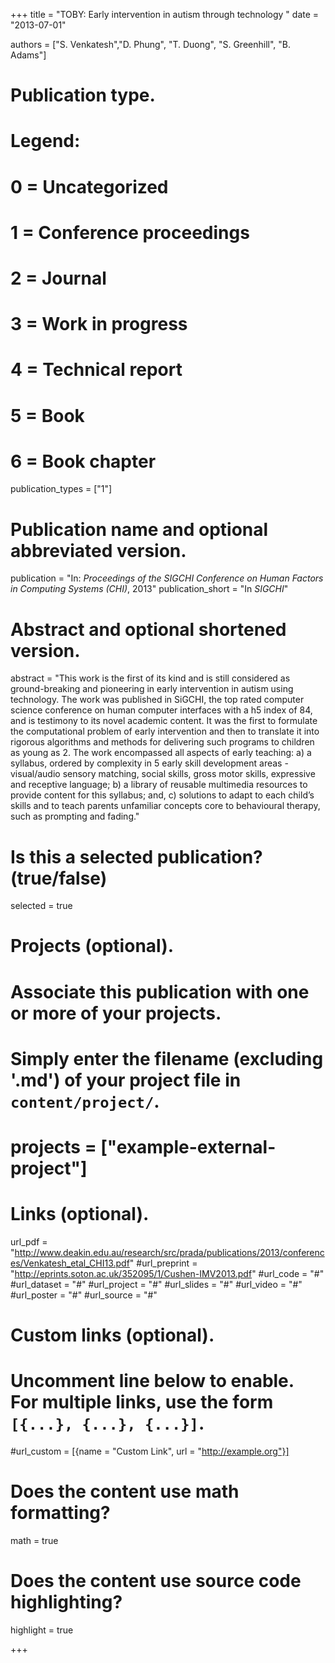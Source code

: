 +++
title = "TOBY: Early intervention in autism through technology "
date = "2013-07-01"

authors = ["S. Venkatesh","D. Phung", "T. Duong", "S. Greenhill", "B. Adams"]

# Publication type.
# Legend:
# 0 = Uncategorized
# 1 = Conference proceedings
# 2 = Journal
# 3 = Work in progress
# 4 = Technical report
# 5 = Book
# 6 = Book chapter
publication_types = ["1"]

# Publication name and optional abbreviated version.
publication = "In: *Proceedings of the SIGCHI Conference on Human Factors in Computing Systems (CHI)*, 2013"
publication_short = "In *SIGCHI*"

# Abstract and optional shortened version.
abstract = "This work is the first of its kind and is still considered as ground-breaking and pioneering in early intervention in autism using technology. The work was published in SiGCHI, the top rated computer science conference on human computer interfaces with a h5 index of 84, and is testimony to its novel academic content. It was the first to formulate the computational problem of early intervention and then to translate it into rigorous algorithms and methods for delivering such programs to children as young as 2. The work encompassed all aspects of early teaching: a) a syllabus, ordered by complexity in 5 early skill development areas - visual/audio sensory matching, social skills, gross motor skills, expressive and receptive language; b) a library of reusable multimedia resources to provide content for this syllabus; and, c) solutions to adapt to each child’s skills and to teach parents unfamiliar concepts core to behavioural therapy, such as prompting and fading."

# Is this a selected publication? (true/false)
selected = true

# Projects (optional).
#   Associate this publication with one or more of your projects.
#   Simply enter the filename (excluding '.md') of your project file in `content/project/`.
# projects = ["example-external-project"]

# Links (optional).
url_pdf = "http://www.deakin.edu.au/research/src/prada/publications/2013/conferences/Venkatesh_etal_CHI13.pdf"
#url_preprint = "http://eprints.soton.ac.uk/352095/1/Cushen-IMV2013.pdf"
#url_code = "#"
#url_dataset = "#"
#url_project = "#"
#url_slides = "#"
#url_video = "#"
#url_poster = "#"
#url_source = "#"

# Custom links (optional).
#   Uncomment line below to enable. For multiple links, use the form `[{...}, {...}, {...}]`.
#url_custom = [{name = "Custom Link", url = "http://example.org"}]

# Does the content use math formatting?
math = true

# Does the content use source code highlighting?
highlight = true


+++

